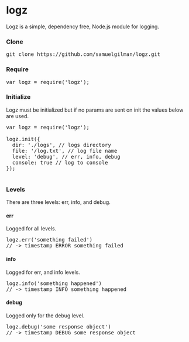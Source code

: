 # logz

Logz is a simple, dependency free, Node.js module for logging.

### Clone

<pre>
git clone https://github.com/samuelgilman/logz.git
</pre>

### Require

<pre>
var logz = require('logz');
</pre>

### Initialize

Logz must be initialized but if no params are sent on init the values below are used.

<pre>
var logz = require('logz');

logz.init({
  dir: './logs', // logs directory
  file: '/log.txt', // log file name
  level: 'debug', // err, info, debug
  console: true // log to console
});

</pre>

### Levels

There are three levels: err, info, and debug.

#### err

Logged for all levels.

<pre>
logz.err('something failed')
// -> timestamp ERROR something failed
</pre>

#### info

Logged for err, and info levels.

<pre>
logz.info('something happened')
// -> timestamp INFO something happened
</pre>

#### debug

Logged only for the debug level.

<pre>
logz.debug('some response object')
// -> timestamp DEBUG some response object
</pre>

</pre>

